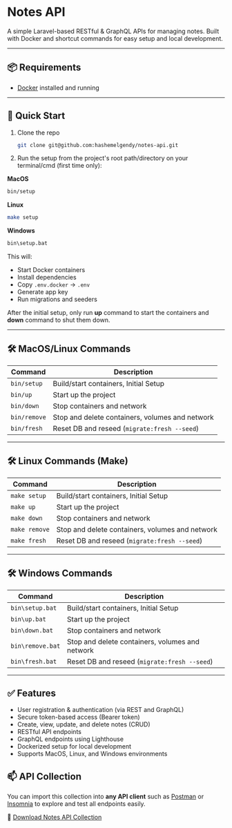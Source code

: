 # Notes API

A simple Laravel-based RESTful & GraphQL APIs for managing notes. Built with Docker and shortcut commands for easy setup and local development.

---

## 📦 Requirements
- [Docker](https://www.docker.com/) installed and running
---

## 🚀 Quick Start

1. Clone the repo
    ```bash
    git clone git@github.com:hashemelgendy/notes-api.git
    ```  
2. Run the setup from the project's root path/directory on your terminal/cmd (first time only):

**MacOS**
```bash
bin/setup
```

**Linux**
```bash
make setup
```

**Windows**
```bat
bin\setup.bat
```

This will:

- Start Docker containers
- Install dependencies
- Copy `.env.docker` → `.env`
- Generate app key
- Run migrations and seeders  

After the initial setup, only run **up** command to start the containers and **down** command to shut them down.

---

## 🛠 MacOS/Linux Commands

| Command      | Description                                     |
|--------------|-------------------------------------------------|
| `bin/setup`  | Build/start containers, Initial Setup           |
| `bin/up`     | Start up the project                            |
| `bin/down`   | Stop containers and network                     |
| `bin/remove` | Stop and delete containers, volumes and network |
| `bin/fresh`  | Reset DB and reseed (`migrate:fresh --seed`)    |

---

## 🛠 Linux Commands (Make)

| Command        | Description                                     |
|----------------|-------------------------------------------------|
| `make setup`   | Build/start containers, Initial Setup           |
| `make up`      | Start up the project                            |
| `make down`    | Stop containers and network                     |
| `make remove`  | Stop and delete containers, volumes and network |
| `make fresh`   | Reset DB and reseed (`migrate:fresh --seed`)    |

---

## 🛠 Windows Commands

| Command          | Description                                     |
|------------------|-------------------------------------------------|
| `bin\setup.bat`  | Build/start containers, Initial Setup           |
| `bin\up.bat`     | Start up the project                            |
| `bin\down.bat`   | Stop containers and network                     |
| `bin\remove.bat` | Stop and delete containers, volumes and network |
| `bin\fresh.bat`  | Reset DB and reseed (`migrate:fresh --seed`)    |

---

## ✅ Features

- User registration & authentication (via REST and GraphQL)
- Secure token-based access (Bearer token)
- Create, view, update, and delete notes (CRUD)
- RESTful API endpoints
- GraphQL endpoints using Lighthouse
- Dockerized setup for local development
- Supports MacOS, Linux, and Windows environments

## 📫 API Collection

You can import this collection into **any API client** such as [Postman](https://www.postman.com/) or [Insomnia](https://insomnia.rest/) to explore and test all endpoints easily.

🔗 [Download Notes API Collection](./docs/Notes-API.json)
